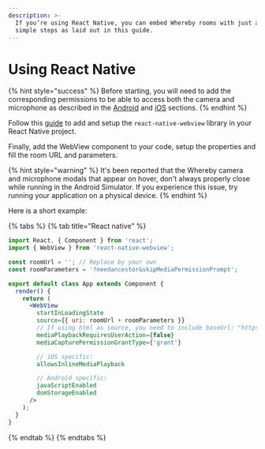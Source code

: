 ```yaml
---
description: >-
  If you’re using React Native, you can embed Whereby rooms with just a few
  simple steps as laid out in this guide.
---
```


# Using React Native

{% hint style="success" %}
Before starting, you will need to add the corresponding permissions to be able to access both the camera and microphone as described in the [Android](../in-android-apps/) and [iOS](./) sections.
{% endhint %}

Follow this [guide](https://github.com/react-native-webview/react-native-webview/blob/master/docs/Getting-Started.md#react-native-webview-getting-started-guide) to add and setup the `react-native-webview` library in your React Native project.

Finally, add the WebView component to your code, setup the properties and fill the room URL and parameters.&#x20;

{% hint style="warning" %}
It's been reported that the Whereby camera and microphone modals that appear on hover, don't always properly close while running in the Android Simulator. If you experience this issue, try running your application on a physical device.
{% endhint %}

Here is a short example:

{% tabs %}
{% tab title="React native" %}
```jsx
import React, { Component } from 'react';
import { WebView } from 'react-native-webview';

const roomUrl = ''; // Replace by your own
const roomParameters = '?needancestor&skipMediaPermissionPrompt';

export default class App extends Component {
  render() {
    return (
      <WebView
        startInLoadingState
        source={{ uri: roomUrl + roomParameters }}
        // If using html as source, you need to include baseUrl: "https://whereby.com" as a secondary prop
        mediaPlaybackRequiresUserAction={false}
        mediaCapturePermissionGrantType={'grant'}

        // iOS specific:
        allowsInlineMediaPlayback

        // Android specific:
        javaScriptEnabled
        domStorageEnabled
      />
    );
  }
}
```
{% endtab %}
{% endtabs %}
